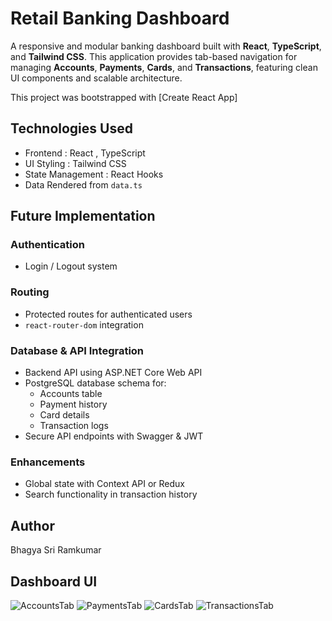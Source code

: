 # Retail Banking Dashboard

A responsive and modular banking dashboard built with **React**, **TypeScript**, and **Tailwind CSS**. This application provides tab-based navigation for managing **Accounts**, **Payments**, **Cards**, and **Transactions**, featuring clean UI components and scalable architecture.

This project was bootstrapped with [Create React App]

## Technologies Used
 - Frontend : React , TypeScript 
 - UI Styling : Tailwind CSS
 - State Management : React Hooks
 - Data Rendered from `data.ts`

## Future Implementation

### Authentication
- Login / Logout system 

### Routing
- Protected routes for authenticated users
- `react-router-dom` integration

### Database & API Integration
- Backend API using ASP.NET Core Web API
- PostgreSQL database schema for:
  - Accounts table
  - Payment history
  - Card details
  - Transaction logs
- Secure API endpoints with Swagger & JWT

### Enhancements
- Global state with Context API or Redux
- Search functionality in transaction history

## Author 
Bhagya Sri Ramkumar

## Dashboard UI 
![AccountsTab](https://github.com/user-attachments/assets/70275227-900b-451d-b4af-a59166b21f37)
![PaymentsTab](https://github.com/user-attachments/assets/d7921427-ece5-4ae6-9063-25e54f318c34)
![CardsTab](https://github.com/user-attachments/assets/1af70858-9ae4-4fb3-8041-9d3bb752cb92)
![TransactionsTab](https://github.com/user-attachments/assets/b5d6e766-039f-41a8-b685-b18456ed3d79)
